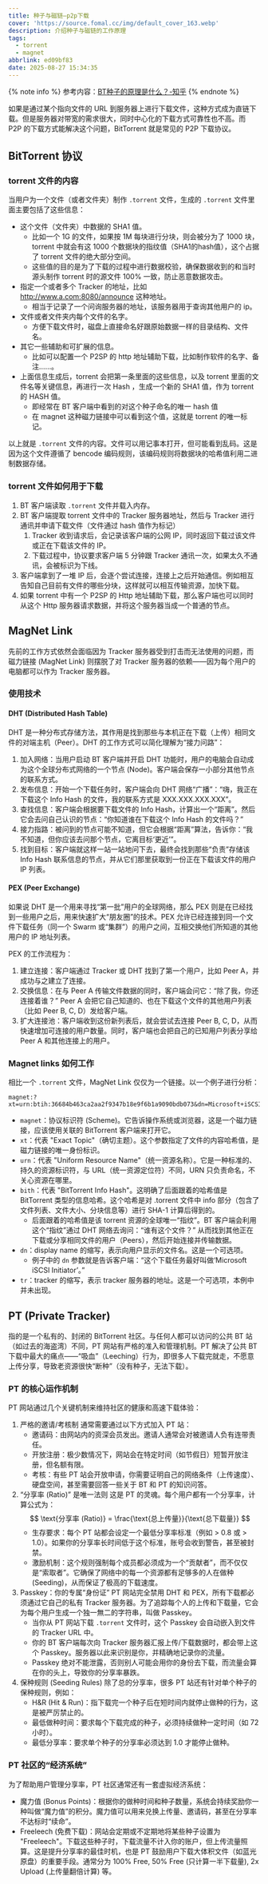 ```yaml
---
title: 种子与磁链—p2p下载
cover: 'https://source.fomal.cc/img/default_cover_163.webp'
description: 介绍种子与磁链的工作原理
tags:
  - torrent
  - magnet
abbrlink: ed09bf83
date: 2025-08-27 15:34:35
---
```


{% note info %}
参考内容：[BT种子的原理是什么？-知乎](https://www.zhihu.com/question/49829233/answer/160765176)
{% endnote %}

如果是通过某个指向文件的 URL 到服务器上进行下载文件，这种方式成为直链下载。但是服务器对带宽的需求很大，同时中心化的下载方式可靠性也不高。而 P2P 的下载方式能解决这个问题，BitTorrent 就是常见的 P2P 下载协议。

## BitTorrent 协议
### torrent 文件的内容
当用户为一个文件（或者文件夹）制作 `.torrent` 文件，生成的 `.torrent` 文件里面主要包括了这些信息：
* 这个文件（文件夹）中数据的 SHA1 值。
  * 比如一个 1G 的文件，如果按 1M 每块进行分块，则会被分为了 1000 块，torrent 中就会有这 1000 个数据块的指纹值（SHA1的hash值），这个占据了 torrent 文件的绝大部分空间。
  * 这些值的目的是为了下载的过程中进行数据校验，确保数据收到的和当时源头制作 torrent 时的源文件 100% 一致，防止恶意数据攻击。     
* 指定一个或者多个 Tracker 的地址，比如 http://www.a.com:8080/announce 这种地址。
  * 相当于记录了一个问询服务器的地址，该服务器用于查询其他用户的 ip。
* 文件或者文件夹内每个文件的名字。
  * 方便下载文件时，磁盘上直接命名好跟原始数据一样的目录结构、文件名。
* 其它一些辅助和可扩展的信息。
  * 比如可以配置一个 P2SP 的 http 地址辅助下载，比如制作软件的名字、备注……。
* 上面信息生成后，torrent 会把第一条里面的这些信息，以及 torrent 里面的文件名等关键信息，再进行一次 Hash ，生成一个新的 SHA1 值，作为 torrent 的 HASH 值。
  * 即经常在 BT 客户端中看到的对这个种子命名的唯一 hash 值
  * 在 magnet 这种磁力链接中可以看到这个值，这就是 torrent 的唯一标记。

以上就是 `.torrent` 文件的内容。文件可以用记事本打开，但可能看到乱码。这是因为这个文件遵循了 bencode 编码规则，该编码规则将数据块的哈希值利用二进制数据存储。

### torrent 文件如何用于下载
1. BT 客户端读取 `.torrent` 文件并载入内存。
2. BT 客户端提取 torrent 文件中的 Tracker 服务器地址，然后与 Tracker 进行通讯并申请下载文件（文件通过 hash 值作为标记）
   1. Tracker 收到请求后，会记录该客户端的公网 IP，同时返回下载过该文件或正在下载该文件的 IP。
   2. 下载过程中，协议要求客户端 5 分钟跟 Tracker 通讯一次，如果太久不通讯，会被标识为下线。
3. 客户端拿到了一堆 IP 后，会逐个尝试连接，连接上之后开始通信。例如相互告知自己目前有文件的哪些分块，这样就可以相互传输资源，加快下载。
4. 如果 torrent 中有一个 P2SP 的 Http 地址辅助下载，那么客户端也可以同时从这个 Http 服务器请求数据，并将这个服务器当成一个普通的节点。

## MagNet Link
先前的工作方式依然会面临因为 Tracker 服务器受到打击而无法使用的问题，而磁力链接 (MagNet Link) 则摆脱了对 Tracker 服务器的依赖——因为每个用户的电脑都可以作为 Tracker 服务器。

### 使用技术
#### DHT (Distributed Hash Table)
DHT 是一种分布式存储方法，其作用是找到那些与本机正在下载（上传）相同文件的对端主机（Peer）。DHT 的工作方式可以简化理解为“接力问路”：
1. 加入网络：当用户启动 BT 客户端并开启 DHT 功能时，用户的电脑会自动成为这个全球分布式网络的一个节点 (Node)。客户端会保存一小部分其他节点的联系方式。
2. 发布信息：开始一个下载任务时，客户端会向 DHT 网络“广播”：“嗨，我正在下载这个 Info Hash 的文件，我的联系方式是 XXX.XXX.XXX.XXX”。
3. 查找信息：客户端会根据要下载文件的 Info Hash，计算出一个“距离”。然后它会去问自己认识的节点：“你知道谁在下载这个 Info Hash 的文件吗？”
4. 接力指路：被问到的节点可能不知道，但它会根据“距离”算法，告诉你：“我不知道，但你应该去问那个节点，它离目标‘更近’”。
5. 找到目标：客户端就这样一站一站地问下去，最终会找到那些“负责”存储该 Info Hash 联系信息的节点，并从它们那里获取到一份正在下载该文件的用户 IP 列表。


#### PEX (Peer Exchange)
如果说 DHT 是一个用来寻找“第一批”用户的全球网络，那么 PEX 则是在已经找到一些用户之后，用来快速扩大“朋友圈”的技术。PEX 允许已经连接到同一个文件下载任务（同一个 Swarm 或“集群”）的用户之间，互相交换他们所知道的其他用户的 IP 地址列表。

PEX 的工作流程为：
1. 建立连接：客户端通过 Tracker 或 DHT 找到了第一个用户，比如 Peer A，并成功与之建立了连接。
2. 交换信息：在与 Peer A 传输文件数据的同时，客户端会问它：“除了我，你还连接着谁？” Peer A 会把它自己知道的、也在下载这个文件的其他用户列表（比如 Peer B, C, D）发给客户端。
3. 扩大连接池：客户端收到这份新列表后，就会尝试去连接 Peer B, C, D，从而快速增加可连接的用户数量。同时，客户端也会把自己的已知用户列表分享给 Peer A 和其他连接上的用户。

### Magnet links 如何工作
相比一个 `.torrent` 文件，MagNet Link 仅仅为一个链接。以一个例子进行分析：
```
magnet:?xt=urn:btih:36684b463ca2aa2f9347b18e9f6b1a9090bdb073&dn=Microsoft+iSCSI+Initiator
```

* `magnet`：协议标识符 (Scheme)。它告诉操作系统或浏览器，这是一个磁力链接，应该使用关联的 BitTorrent 客户端来打开它。
* `xt`：代表 "Exact Topic"（确切主题）。这个参数指定了文件的内容哈希值，是磁力链接的唯一身份标识。
* `urn`：代表 "Uniform Resource Name"（统一资源名称）。它是一种标准的、持久的资源标识符，与 URL（统一资源定位符）不同，URN 只负责命名，不关心资源在哪里。
* `bith`：代表 "BitTorrent Info Hash"。这明确了后面跟着的哈希值是 BitTorrent 类型的信息哈希。这个哈希是对 .torrent 文件中 info 部分（包含了文件列表、文件大小、分块信息等）进行 SHA-1 计算后得到的。
  * 后面跟着的哈希值是该 torrent 资源的全球唯一“指纹”。BT 客户端会利用这个“指纹”通过 DHT 网络去询问：“谁有这个文件？” 从而找到其他正在下载或分享相同文件的用户（Peers），然后开始连接并传输数据。
* `dn`：display name 的缩写，表示向用户显示的文件名。这是一个可选项。
  * 例子中的 `dn` 参数就是告诉客户端：“这个下载任务最好叫做‘Microsoft iSCSI Initiator’。”
* `tr`：tracker 的缩写，表示 tracker 服务器的地址。这是一个可选项，本例中并未出现。

## PT (Private Tracker)
指的是一个私有的、封闭的 BitTorrent 社区。与任何人都可以访问的公共 BT 站（如过去的海盗湾）不同，PT 网站有严格的准入和管理机制。PT 解决了公共 BT 下载中最大的痛点——“吸血”（Leeching）行为，即很多人下载完就走，不愿意上传分享，导致老资源很快“断种”（没有种子，无法下载）。

### PT 的核心运作机制
PT 网站通过几个关键机制来维持社区的健康和高速下载体验：

1.  严格的邀请/考核制
    通常需要通过以下方式加入 PT 站：
    * 邀请码：由网站内的资深会员发出。邀请人通常会对被邀请人负有连带责任。
    * 开放注册：极少数情况下，网站会在特定时间（如节假日）短暂开放注册，但名额有限。
    * 考核：有些 PT 站会开放申请，你需要证明自己的网络条件（上传速度）、硬盘空间，甚至需要回答一些关于 BT 和 PT 的知识问答。
2.  “分享率 (Ratio)” 是唯一法则
    这是 PT 的灵魂。每个用户都有一个分享率，计算公式为：
    $$
    \text{分享率 (Ratio)} = \frac{\text{总上传量}}{\text{总下载量}}
    $$
    * 生存要求：每个 PT 站都会设定一个最低分享率标准（例如 > 0.8 或 > 1.0）。如果你的分享率长时间低于这个标准，账号会收到警告，甚至被封禁。
    * 激励机制：这个规则强制每个成员都必须成为一个“贡献者”，而不仅仅是“索取者”。它确保了网络中的每一个资源都有足够多的人在做种 (Seeding)，从而保证了极高的下载速度。
3.  Passkey：你的专属“身份证”
    PT 网站完全禁用 DHT 和 PEX，所有下载都必须通过它自己的私有 Tracker 服务器。为了追踪每个人的上传和下载量，它会为每个用户生成一个独一無二的字符串，叫做 Passkey。
    * 当你从 PT 网站下载 `.torrent` 文件时，这个 Passkey 会自动嵌入到文件的 Tracker URL 中。
    * 你的 BT 客户端每次向 Tracker 服务器汇报上传/下载数据时，都会带上这个 Passkey。服务器以此来识别是你，并精确地记录你的流量。
    * Passkey 绝对不能泄露，否则别人可能会用你的身份去下载，而流量会算在你的头上，导致你的分享率暴跌。
4.  保种规则 (Seeding Rules)
    除了总的分享率，很多 PT 站还有针对单个种子的保种规则，例如：
    * H&R (Hit & Run)：指下载完一个种子后在短时间内就停止做种的行为，这是被严厉禁止的。
    * 最低做种时间：要求每个下载完成的种子，必须持续做种一定时间（如 72 小时）。
    * 最低分享率：要求单个种子的分享率必须达到 1.0 才能停止做种。

### PT 社区的“经济系统”
为了帮助用户管理分享率，PT 社区通常还有一套虚拟经济系统：
* 魔力值 (Bonus Points)：根据你的做种时间和种子数量，系统会持续奖励你一种叫做“魔力值”的积分。魔力值可以用来兑换上传量、邀请码，甚至在分享率不达标时“续命”。
* Freeleech (免费下载)：网站会定期或不定期地将某些种子设置为 "Freeleech"。下载这些种子时，下载流量不计入你的账户，但上传流量照算。这是提升分享率的最佳时机，也是 PT 鼓励用户下载大体积文件（如蓝光原盘）的重要手段。通常分为 100% Free, 50% Free (只计算一半下载量), 2x Upload (上传量翻倍计算) 等。